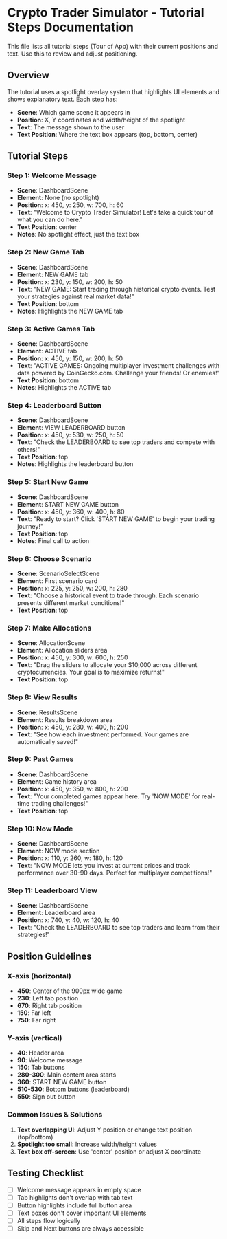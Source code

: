# Crypto Trader Simulator - Tutorial Steps Documentation

This file lists all tutorial steps (Tour of App) with their current positions and text. Use this to review and adjust positioning.

## Overview
The tutorial uses a spotlight overlay system that highlights UI elements and shows explanatory text. Each step has:
- **Scene**: Which game scene it appears in
- **Position**: X, Y coordinates and width/height of the spotlight
- **Text**: The message shown to the user
- **Text Position**: Where the text box appears (top, bottom, center)

## Tutorial Steps

### Step 1: Welcome Message
- **Scene**: DashboardScene
- **Element**: None (no spotlight)
- **Position**: x: 450, y: 250, w: 700, h: 60
- **Text**: "Welcome to Crypto Trader Simulator! Let's take a quick tour of what you can do here."
- **Text Position**: center
- **Notes**: No spotlight effect, just the text box

### Step 2: New Game Tab
- **Scene**: DashboardScene  
- **Element**: NEW GAME tab
- **Position**: x: 230, y: 150, w: 200, h: 50
- **Text**: "NEW GAME: Start trading through historical crypto events. Test your strategies against real market data!"
- **Text Position**: bottom
- **Notes**: Highlights the NEW GAME tab

### Step 3: Active Games Tab
- **Scene**: DashboardScene
- **Element**: ACTIVE tab
- **Position**: x: 450, y: 150, w: 200, h: 50
- **Text**: "ACTIVE GAMES: Ongoing multiplayer investment challenges with data powered by CoinGecko.com. Challenge your friends! Or enemies!"
- **Text Position**: bottom
- **Notes**: Highlights the ACTIVE tab

### Step 4: Leaderboard Button
- **Scene**: DashboardScene
- **Element**: VIEW LEADERBOARD button
- **Position**: x: 450, y: 530, w: 250, h: 50
- **Text**: "Check the LEADERBOARD to see top traders and compete with others!"
- **Text Position**: top
- **Notes**: Highlights the leaderboard button

### Step 5: Start New Game
- **Scene**: DashboardScene
- **Element**: START NEW GAME button
- **Position**: x: 450, y: 360, w: 400, h: 80
- **Text**: "Ready to start? Click 'START NEW GAME' to begin your trading journey!"
- **Text Position**: top
- **Notes**: Final call to action

### Step 6: Choose Scenario
- **Scene**: ScenarioSelectScene
- **Element**: First scenario card
- **Position**: x: 225, y: 250, w: 200, h: 280
- **Text**: "Choose a historical event to trade through. Each scenario presents different market conditions!"
- **Text Position**: top

### Step 7: Make Allocations
- **Scene**: AllocationScene
- **Element**: Allocation sliders area
- **Position**: x: 450, y: 300, w: 600, h: 250
- **Text**: "Drag the sliders to allocate your $10,000 across different cryptocurrencies. Your goal is to maximize returns!"
- **Text Position**: top

### Step 8: View Results
- **Scene**: ResultsScene
- **Element**: Results breakdown area
- **Position**: x: 450, y: 280, w: 400, h: 200
- **Text**: "See how each investment performed. Your games are automatically saved!"

### Step 9: Past Games
- **Scene**: DashboardScene
- **Element**: Game history area
- **Position**: x: 450, y: 350, w: 800, h: 200
- **Text**: "Your completed games appear here. Try 'NOW MODE' for real-time trading challenges!"
- **Text Position**: top

### Step 10: Now Mode
- **Scene**: DashboardScene
- **Element**: NOW mode section
- **Position**: x: 110, y: 260, w: 180, h: 120
- **Text**: "NOW MODE lets you invest at current prices and track performance over 30-90 days. Perfect for multiplayer competitions!"

### Step 11: Leaderboard View
- **Scene**: DashboardScene
- **Element**: Leaderboard area
- **Position**: x: 740, y: 40, w: 120, h: 40
- **Text**: "Check the LEADERBOARD to see top traders and learn from their strategies!"

## Position Guidelines

### X-axis (horizontal)
- **450**: Center of the 900px wide game
- **230**: Left tab position
- **670**: Right tab position
- **150**: Far left
- **750**: Far right

### Y-axis (vertical)
- **40**: Header area
- **90**: Welcome message
- **150**: Tab buttons
- **280-300**: Main content area starts
- **360**: START NEW GAME button
- **510-530**: Bottom buttons (leaderboard)
- **550**: Sign out button

### Common Issues & Solutions
1. **Text overlapping UI**: Adjust Y position or change text position (top/bottom)
2. **Spotlight too small**: Increase width/height values
3. **Text box off-screen**: Use 'center' position or adjust X coordinate

## Testing Checklist
- [ ] Welcome message appears in empty space
- [ ] Tab highlights don't overlap with tab text
- [ ] Button highlights include full button area
- [ ] Text boxes don't cover important UI elements
- [ ] All steps flow logically
- [ ] Skip and Next buttons are always accessible